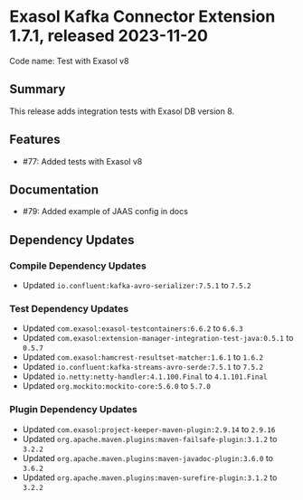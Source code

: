 # Exasol Kafka Connector Extension 1.7.1, released 2023-11-20

Code name: Test with Exasol v8

## Summary

This release adds integration tests with Exasol DB version 8.

## Features

* #77: Added tests with Exasol v8

## Documentation

* #79: Added example of JAAS config in docs

## Dependency Updates

### Compile Dependency Updates

* Updated `io.confluent:kafka-avro-serializer:7.5.1` to `7.5.2`

### Test Dependency Updates

* Updated `com.exasol:exasol-testcontainers:6.6.2` to `6.6.3`
* Updated `com.exasol:extension-manager-integration-test-java:0.5.1` to `0.5.7`
* Updated `com.exasol:hamcrest-resultset-matcher:1.6.1` to `1.6.2`
* Updated `io.confluent:kafka-streams-avro-serde:7.5.1` to `7.5.2`
* Updated `io.netty:netty-handler:4.1.100.Final` to `4.1.101.Final`
* Updated `org.mockito:mockito-core:5.6.0` to `5.7.0`

### Plugin Dependency Updates

* Updated `com.exasol:project-keeper-maven-plugin:2.9.14` to `2.9.16`
* Updated `org.apache.maven.plugins:maven-failsafe-plugin:3.1.2` to `3.2.2`
* Updated `org.apache.maven.plugins:maven-javadoc-plugin:3.6.0` to `3.6.2`
* Updated `org.apache.maven.plugins:maven-surefire-plugin:3.1.2` to `3.2.2`
